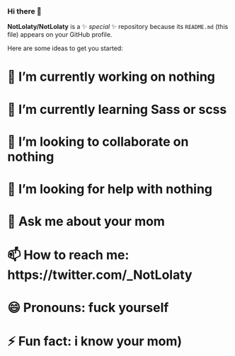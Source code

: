 ### Hi there 👋


**NotLolaty/NotLolaty** is a ✨ _special_ ✨ repository because its `README.md` (this file) appears on your GitHub profile.

Here are some ideas to get you started:

<h1> 🔭 I’m currently working on nothing </h1>
<h1> 🌱 I’m currently learning Sass or scss</h1>
<h1> 👯 I’m looking to collaborate on nothing</h1>
<h1> 🤔 I’m looking for help with nothing</h1>
<h1> 💬 Ask me about your mom</h1>
<h1> 📫 How to reach me: https://twitter.com/_NotLolaty</h1>
<h1> 😄 Pronouns: fuck yourself</h1>
<h1> ⚡ Fun fact: i know your mom)</h1> 

